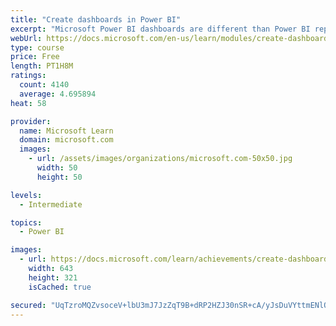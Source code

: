 ```yaml
---
title: "Create dashboards in Power BI"
excerpt: "Microsoft Power BI dashboards are different than Power BI reports. Dashboards allow report consumers to create a single artifact of directed data that is personalized just for them.  Dashboards can be comprised of pinned visuals that are taken from different reports. Where a Power BI report uses data from a single dataset, a Power BI dashboard can contain visuals from different datasets."
webUrl: https://docs.microsoft.com/en-us/learn/modules/create-dashboards-power-bi/
type: course
price: Free
length: PT1H8M
ratings:
  count: 4140
  average: 4.695894
heat: 58

provider:
  name: Microsoft Learn
  domain: microsoft.com
  images:
    - url: /assets/images/organizations/microsoft.com-50x50.jpg
      width: 50
      height: 50

levels:
  - Intermediate

topics:
  - Power BI

images:
  - url: https://docs.microsoft.com/learn/achievements/create-dashboards-power-bi-social.png
    width: 643
    height: 321
    isCached: true

secured: "UqTzroMQZvsoceV+lbU3mJ7JzZqT9B+dRP2HZJ30nSR+cA/yJsDuVYttmENlQ0vVbFwVWjOPZut+oDii7jqEzVG2RWGbQ9+x/B+tQJlVRe+5IaHfyYp7oxli2auGsU5DkRJpes8XL/xv3/KOnz0eoPqQadSQn05aBQyffCRYCodlmlmJ35TSXJYUSUa2DlseipdKau0bRkVHohMOYsQruqNjVv8pGeXtSM973UutqW2ffreas7qzhQjNqwqUt9l+N/MFMys1QvS95JSkWpRydEo3RzuuV60CB4beG7oCikBHf42VHMrAsuyP4LXlmPCBJdjUyHymHVPnNN8RYa13/X/fZkKSgLs2w5VWjOsSQqGsTE4WNpOJLBAHqQCu/fp/KxulXlZ7ZOhQ6Hl14Pl8GM8ykedLEcjcrLd8bfFH9+Q=;EcbcBlc65waKphzvg/l4mg=="
---
```



